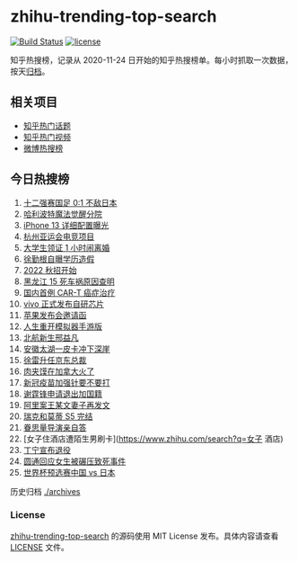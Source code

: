 # zhihu-trending-top-search

[![Build Status](https://github.com/justjavac/zhihu-trending-top-search/workflows/ci/badge.svg?branch=main)](https://github.com/justjavac/zhihu-trending-top-search/actions)
[![license](https://img.shields.io/github/license/justjavac/zhihu-trending-top-search)](https://github.com/justjavac/zhihu-trending-top-search/blob/main/LICENSE)

知乎热搜榜，记录从 2020-11-24 日开始的知乎热搜榜单。每小时抓取一次数据，按天[归档](./archives)。

## 相关项目

- [知乎热门话题](https://github.com/justjavac/zhihu-trending-hot-questions)
- [知乎热门视频](https://github.com/justjavac/zhihu-trending-hot-video)
- [微博热搜榜](https://github.com/justjavac/weibo-trending-hot-search)

## 今日热搜榜

<!-- BEGIN -->
<!-- 最后更新时间 Wed Sep 08 2021 13:09:29 GMT+0800 (China Standard Time) -->

1. [十二强赛国足 0:1 不敌日本](https://www.zhihu.com/search?q=国足)
1. [哈利波特魔法觉醒分院](https://www.zhihu.com/search?q=哈利波特魔法觉醒)
1. [iPhone 13 详细配置曝光](https://www.zhihu.com/search?q=iPhone13)
1. [杭州亚运会电竞项目](https://www.zhihu.com/search?q=亚运会)
1. [大学生领证 1 小时闹离婚](https://www.zhihu.com/search?q=大学生领证)
1. [徐勤根自曝学历造假](https://www.zhihu.com/search?q=人类高质量男性)
1. [2022 秋招开始](https://www.zhihu.com/search?q=2022秋招)
1. [黑龙江 15 死车祸原因查明](https://www.zhihu.com/search?q=黑龙江车祸)
1. [国内首例 CAR-T 癌症治疗](https://www.zhihu.com/search?q=CAR-T)
1. [vivo 正式发布自研芯片](https://www.zhihu.com/search?q=vivo)
1. [苹果发布会邀请函](https://www.zhihu.com/search?q=苹果发布会)
1. [人生重开模拟器手游版](https://www.zhihu.com/search?q=人生重开模拟器)
1. [北航新生邢益凡](https://www.zhihu.com/search?q=邢益凡)
1. [安徽太湖一皮卡冲下深崖](https://www.zhihu.com/search?q=安徽皮卡)
1. [徐雷升任京东总裁](https://www.zhihu.com/search?q=京东)
1. [肉夹馍在加拿大火了](https://www.zhihu.com/search?q=肉夹馍)
1. [新冠疫苗加强针要不要打](https://www.zhihu.com/search?q=新冠疫苗加强针)
1. [谢霆锋申请退出加国籍](https://www.zhihu.com/search?q=谢霆锋)
1. [阿里案王某文妻子再发文](https://www.zhihu.com/search?q=王某文妻子)
1. [瑞克和莫蒂 S5 完结](https://www.zhihu.com/search?q=瑞克和莫蒂)
1. [眷思量导演亲自答](https://www.zhihu.com/search?q=眷思量)
1. [女子住酒店遭陌生男刷卡](https://www.zhihu.com/search?q=女子 酒店)
1. [丁宁宣布退役](https://www.zhihu.com/search?q=丁宁)
1. [圆通回应女生被碾压致死事件](https://www.zhihu.com/search?q=圆通)
1. [世界杯预选赛中国 vs 日本](https://www.zhihu.com/search?q=国足)

<!-- END -->

历史归档 [./archives](./archives)

### License

[zhihu-trending-top-search](https://github.com/justjavac/zhihu-trending-top-search)
的源码使用 MIT License 发布。具体内容请查看 [LICENSE](./LICENSE) 文件。
